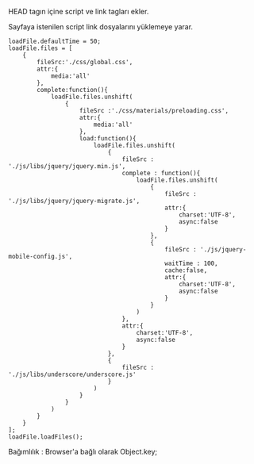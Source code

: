 ﻿HEAD tagın içine script ve link tagları ekler.


 Sayfaya istenilen script link dosyalarını yüklemeye yarar.

	
 	loadFile.defaultTime = 50;
	loadFile.files = [
		{
			fileSrc:'./css/global.css',
			attr:{
				media:'all'
			},
			complete:function(){
				loadFile.files.unshift(
					{
						fileSrc :'./css/materials/preloading.css',
						attr:{
							media:'all'
						},
						load:function(){
							loadFile.files.unshift(
								{
									fileSrc : './js/libs/jquery/jquery.min.js',
									complete : function(){
										loadFile.files.unshift(
											{
												fileSrc : './js/libs/jquery/jquery-migrate.js',
												attr:{
													charset:'UTF-8',
													async:false
												}
											},
											{
												fileSrc : './js/jquery-mobile-config.js',
												waitTime : 100,
												cache:false,
												attr:{
													charset:'UTF-8',
													async:false
												}
											}
										)
									},
									attr:{
										charset:'UTF-8',
										async:false
									}
								},
								{
									fileSrc : './js/libs/underscore/underscore.js'
								}
							)
						}
					}
				)
			}
		}
	];
	loadFile.loadFiles();


 Bağımlılık : Browser'a bağlı olarak Object.key;